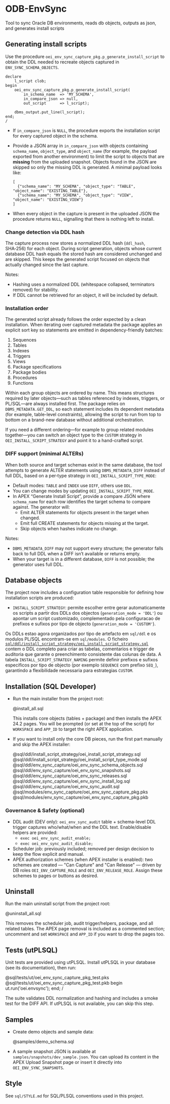 # ODB-EnvSync

Tool to sync Oracle DB environments, reads db objects, outputs as json, and generates install scripts

## Generating install scripts

Use the procedure `oei_env_sync_capture_pkg.p_generate_install_script` to obtain the DDL needed to recreate objects captured in `ENV_SYNC_SCHEMA_OBJECTS`.

```
declare
    l_script clob;
begin
    oei_env_sync_capture_pkg.p_generate_install_script(
        in_schema_name  => 'MY_SCHEMA',
        in_compare_json => null,
        out_script      => l_script);

    dbms_output.put_line(l_script);
end;
/
```

- If `in_compare_json` is `NULL`, the procedure exports the installation script for every captured object in the schema.
- Provide a JSON array in `in_compare_json` with objects containing `schema_name`, `object_type`, and `object_name` (for example, the payload exported from another environment) to limit the script to objects that are **missing** from the uploaded snapshot. Objects found in the JSON are skipped so only the missing DDL is generated. A minimal payload looks like:

  ```
  [
    {"schema_name": "MY_SCHEMA", "object_type": "TABLE", "object_name": "EXISTING_TABLE"},
    {"schema_name": "MY_SCHEMA", "object_type": "VIEW", "object_name": "EXISTING_VIEW"}
  ]
  ```
- When every object in the capture is present in the uploaded JSON the procedure returns `NULL`, signalling that there is nothing left to install.

### Change detection via DDL hash

The capture process now stores a normalized DDL hash (`ddl_hash`, SHA‑256) for each object. During script generation, objects whose current database DDL hash equals the stored hash are considered unchanged and are skipped. This keeps the generated script focused on objects that actually changed since the last capture.

Notes:
- Hashing uses a normalized DDL (whitespace collapsed, terminators removed) for stability.
- If DDL cannot be retrieved for an object, it will be included by default.

### Installation order

The generated script already follows the order expected by a clean installation. When iterating over captured metadata the package applies an explicit sort key so statements are emitted in dependency-friendly batches:

1. Sequences
2. Tables
3. Indexes
4. Triggers
5. Views
6. Package specifications
7. Package bodies
8. Procedures
9. Functions

Within each group objects are ordered by name. This means structures required by later objects—such as tables referenced by indexes, triggers, or PL/SQL—are always installed first. The package relies on `DBMS_METADATA.GET_DDL`, so each statement includes its dependent metadata (for example, table-level constraints), allowing the script to run from top to bottom on a brand-new database without additional orchestration.

If you need a different ordering—for example to group related modules together—you can switch an object type to the `CUSTOM` strategy in `OEI_INSTALL_SCRIPT_STRATEGY` and point it to a hand-crafted script.

### DIFF support (minimal ALTERs)

When both source and target schemas exist in the same database, the tool attempts to generate ALTER statements using `DBMS_METADATA_DIFF` instead of full DDL, based on a per‑type strategy in `OEI_INSTALL_SCRIPT_TYPE_MODE`:

- Default modes: `TABLE` and `INDEX` use `DIFF`, others use `DDL`.
- You can change modes by updating `OEI_INSTALL_SCRIPT_TYPE_MODE`.
- In APEX “Generate Install Script”, provide a compare JSON where `schema_name` for each row identifies the target schema to compare against. The generator will:
  - Emit ALTER statements for objects present in the target when changed.
  - Emit full CREATE statements for objects missing at the target.
  - Skip objects when hashes indicate no change.

Notes:
- `DBMS_METADATA_DIFF` may not support every structure; the generator falls back to full DDL when a DIFF isn’t available or returns empty.
- When your target is in a different database, `DIFF` is not possible; the generator uses full DDL.

## Database objects

The project now includes a configuration table responsible for defining how installation scripts are produced:

- `INSTALL_SCRIPT_STRATEGY`: permite escolher entre gerar automaticamente os scripts a partir dos DDLs dos objectos (`generation_mode = 'DDL'`) ou apontar um script customizado, complementado pela configuracao de prefixos e sufixos por tipo de objecto (`generation_mode = 'CUSTOM'`).

Os DDLs estao agora organizados por tipo de artefacto em `sql/ddl` e os modulos PL/SQL encontram-se em `sql/modules`. O ficheiro [`sql/ddl/install_script_strategy/oei_install_script_strategy.sql`](sql/ddl/install_script_strategy/oei_install_script_strategy.sql) contem o DDL completo para criar as tabelas, comentarios e trigger de auditoria que garante o preenchimento consistente das colunas de data. A tabela `INSTALL_SCRIPT_STRATEGY_NAMING` permite definir prefixos e sufixos especificos por tipo de objecto (por exemplo `SEQUENCE` com prefixo `SEQ_`), garantindo a flexibilidade necessaria para estrategias `CUSTOM`.
## Installation (SQL Developer)

- Run the main installer from the project root:

  @install_all.sql

  This installs core objects (tables + package) and then installs the APEX 24.2 pages. You will be prompted (or set at the top of the script) for `WORKSPACE` and `APP_ID` to target the right APEX application.

- If you want to install only the core DB pieces, run the first part manually and skip the APEX installer:

  @sql/ddl/install_script_strategy/oei_install_script_strategy.sql
  @sql/ddl/install_script_strategy/oei_install_script_type_mode.sql
  @sql/ddl/env_sync_capture/oei_env_sync_schema_objects.sql
  @sql/ddl/env_sync_capture/oei_env_sync_snapshots.sql
  @sql/ddl/env_sync_capture/oei_env_sync_releases.sql
  @sql/ddl/env_sync_capture/oei_env_sync_install_log.sql
  @sql/ddl/env_sync_capture/oei_env_sync_audit.sql
  @sql/modules/env_sync_capture/oei_env_sync_capture_pkg.pks
  @sql/modules/env_sync_capture/oei_env_sync_capture_pkg.pkb

### Governance & Safety (optional)
- DDL audit (DEV only): `oei_env_sync_audit` table + schema-level DDL trigger captures who/what/when and the DDL text. Enable/disable helpers are provided:
  - `exec oei_env_sync_audit_enable;`
  - `exec oei_env_sync_audit_disable;`
- Scheduler job: previously included; removed per design decision to keep the flow explicit and manual.
- APEX authorization schemes (when APEX installer is enabled): two schemes are created — "Can Capture" and "Can Release" — driven by DB roles `OEI_ENV_CAPTURE_ROLE` and `OEI_ENV_RELEASE_ROLE`. Assign these schemes to pages or buttons as desired.
## Uninstall

Run the main uninstall script from the project root:

  @uninstall_all.sql

This removes the scheduler job, audit trigger/helpers, package, and all related tables. The APEX page removal is included as a commented section; uncomment and set `WORKSPACE` and `APP_ID` if you want to drop the pages too.
## Tests (utPLSQL)

Unit tests are provided using utPLSQL. Install utPLSQL in your database (see its documentation), then run:

  @sql/tests/ut/oei_env_sync_capture_pkg_test.pks
  @sql/tests/ut/oei_env_sync_capture_pkg_test.pkb
  begin ut.run('oei.envsync'); end; /

The suite validates DDL normalization and hashing and includes a smoke test for the DIFF API. If utPLSQL is not available, you can skip this step.

## Samples

- Create demo objects and sample data:

  @samples/demo_schema.sql

- A sample snapshot JSON is available at `samples/snapshots/dev_sample.json`. You can upload its content in the APEX Upload Snapshot page or insert it directly into `OEI_ENV_SYNC_SNAPSHOTS`.

## Style

See `sql/STYLE.md` for SQL/PLSQL conventions used in this project.
